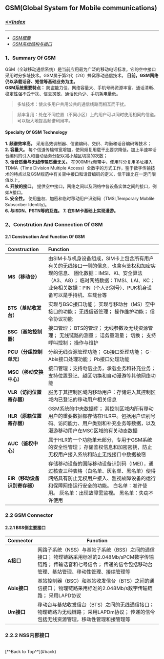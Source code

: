 ## <span id="back">GSM(Global System for Mobile communications)</span> ##

### [*<<Index*](http://sheldonjie.github.io/)
----------

- [*GSM概要*](#summary)
- [*GSM系统结构与接口*](#construction)

### 1、<span id="summary">Summary Of GSM</span> ###

GSM（全球移动通信系统）是当前应用最为广泛的移动电话标准，它的空中接口采用时分多址技术。GSM属于第2代（2G）蜂窝移动通信技术。 **目前，GSM网络仍以承载话音、短信等基础业务为主。**<br/>
**GSM系统重要特点：** 防盗能力佳、网络容量大、手机号码资源丰富、通话清晰、稳定性强不受干扰、信息灵敏、通话死角少、手机耗电量低。



> 多址技术：使众多用户共用公共的通信线路而相互而干扰。

> 频率复用：处在不同位置（不同小区）上的用户可以同时使用相同的信道。可以极大地提高频谱利用率。

#### Specialty Of GSM Technology ####
**1. 频谱效率高。** 采用高效调制器、信道编码、交织、均衡和话音编码等技术；<br>
**2. 容量大。** 每个信道传输带宽增加，使同频复用载干比要求降低，加上半速率话音编码的引入和自动话务分配以减小越区切换的次数；<br>
**3. 话音质量与无线传输质量无关。** 在900MHz频带中，使用时分复用多址接入TDMA（Time Division Multiple Access）全数字的方式工作，鉴于数字传输技术的特点以及GSM规范中有关空中接口和话音编码的定义，信干躁比在一定门限值以上。<br>
**4. 开放的接口。** 提供空中接口，网络之间以及网络中各设备实体之间的接口，例如A接口。<br>
**5. 安全性。** 使用鉴权、加密和临时移动用户识别码（TMSI,Temporary Moblile Subscriber Identity)。<br>
**6. 与ISDN、PSTN等的互连。**
**7. 在SIM卡基础上实现漫游。**

### 2、<span id="construction">Constrution And Connection Of GSM</span> ###

#### 2.1 Construction And Function Of GSM ####

|Construction|Function|
|:----|:----|
|**MS（移动台）**|由SIM卡与机身设备组成，SIM卡上包含所有用户有关的无线接口一侧的信息，也含有鉴权和加密实现的信息、 固化数据：IMSI、Ki、安全算法（A3、A8）； 临时网络数据：TMSI、LAI、KC； 业务相关数据：PIN（个人识别号）、PUK机身设备可以是手持机、车载台等|
|**BTS（基站收发台）**|实现与BSC接口功能； 实现与移动台（MS）空中接口的功能； 无线信道管理； 操作维护功能； 信令协议功能|
|**BSC（基站控制器）**|接口管理； BTS的管理； 无线参数及无线资源管理； 无线链路的测量； 话务量测量； 切换； 支持呼叫控制； 操作与维护|
|**PCU（分组控制单元）**|分组无线资源管理功能； Gb接口处理功能； G-Abis接口处理功能； Pb接口处理功能|
|**MSC（移动交换中心）**|接口管理；支持电信业务，承载业务和补充业务； 支持位置登记、越区切换和自动漫游等其他网络功能|
|**VLR（访问位置寄存器）**|服务于其控制区域内移动用户：存储进入其控制区域内已登记的移动用户相关信息|
|**HLR（原籍位置寄存器）**|GSM系统的中央数据库； 其控制区域内所有移动用户的重要数据都存储在HLR中。包括用户识别号码、访问能力、用户类别和补充业务等数据，以及漫游移动用户在MSC区域的有关动态数据|
|**AUC（鉴权中心）**|属于HLR的一个功能单元部分，专用于GSM系统的安全性管理； 存储鉴权信息和加密密钥，防止无权用户接入系统和防止无线接口中数据被窃|
|**EIR（移动设备识别寄存器）**|存储移动设备的国际移动设备识别码（IMEI），通过核查三种表格（白名单、灰名单、黑名单）使得网络具有防止无权用户接入、监视故障设备的运行和保障网络运行安全的功能。 白名单：准许使用。 灰名单：出现故障需监视。 黑名单：失窃不许使用|

### 2.2 GSM Connector ###

#### 2.2.1 BSS侧主要接口 ####

|Connector|Function|
|----|----|
|**A接口**|网路子系统（NSS）与基站子系统（BSS）之间的通信接口； 物理链路采用标准的2.048Mb/sPCM数字传输链路； 传输话音和七号信令； 传递的信令包括移动台管理、基站管理、移动性管理、接续管理等|
|**Abis接口**|基站控制器（BSC）和基站收发信台（BTS）之间的通信接口； 物理链路采用标准的2.048Mb/s数字传输链路； 采用LAPD协议|
|**Um接口**|移动台与基站收发信台（BTS）之间的无线通信接口； 物理链路为无线链路； 采用LAPDm协议； 传递的信令包括无线资源管理，移动性管理和接管理等|

### 2.2.2 NSS内部接口 ###

<br>
[*^Back to Top^*](#back)
